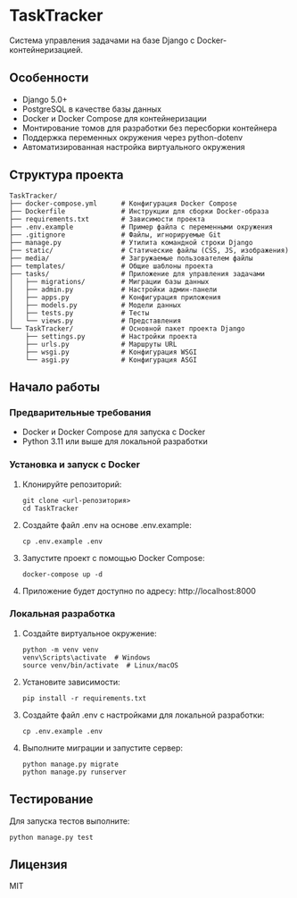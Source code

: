 # TaskTracker

Система управления задачами на базе Django с Docker-контейнеризацией.

## Особенности

- Django 5.0+
- PostgreSQL в качестве базы данных
- Docker и Docker Compose для контейнеризации
- Монтирование томов для разработки без пересборки контейнера
- Поддержка переменных окружения через python-dotenv
- Автоматизированная настройка виртуального окружения

## Структура проекта

```
TaskTracker/
├── docker-compose.yml      # Конфигурация Docker Compose
├── Dockerfile              # Инструкции для сборки Docker-образа
├── requirements.txt        # Зависимости проекта
├── .env.example            # Пример файла с переменными окружения
├── .gitignore              # Файлы, игнорируемые Git
├── manage.py               # Утилита командной строки Django
├── static/                 # Статические файлы (CSS, JS, изображения)
├── media/                  # Загружаемые пользователем файлы
├── templates/              # Общие шаблоны проекта
├── tasks/                  # Приложение для управления задачами
│   ├── migrations/         # Миграции базы данных
│   ├── admin.py            # Настройки админ-панели
│   ├── apps.py             # Конфигурация приложения
│   ├── models.py           # Модели данных
│   ├── tests.py            # Тесты
│   └── views.py            # Представления
└── TaskTracker/            # Основной пакет проекта Django
    ├── settings.py         # Настройки проекта
    ├── urls.py             # Маршруты URL
    ├── wsgi.py             # Конфигурация WSGI
    └── asgi.py             # Конфигурация ASGI
```

## Начало работы

### Предварительные требования

- Docker и Docker Compose для запуска с Docker
- Python 3.11 или выше для локальной разработки

### Установка и запуск с Docker

1. Клонируйте репозиторий:
   ```
   git clone <url-репозитория>
   cd TaskTracker
   ```

2. Создайте файл .env на основе .env.example:
   ```
   cp .env.example .env
   ```

3. Запустите проект с помощью Docker Compose:
   ```
   docker-compose up -d
   ```

4. Приложение будет доступно по адресу: http://localhost:8000

### Локальная разработка

1. Создайте виртуальное окружение:
   ```
   python -m venv venv
   venv\Scripts\activate  # Windows
   source venv/bin/activate  # Linux/macOS
   ```

2. Установите зависимости:
   ```
   pip install -r requirements.txt
   ```

3. Создайте файл .env с настройками для локальной разработки:
   ```
   cp .env.example .env
   ```

4. Выполните миграции и запустите сервер:
   ```
   python manage.py migrate
   python manage.py runserver
   ```

## Тестирование

Для запуска тестов выполните:
```
python manage.py test
```

## Лицензия

MIT 